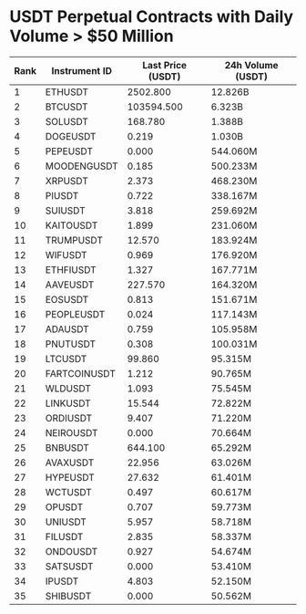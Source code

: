 # USDT Perpetual Contracts with Daily Volume > $50 Million

| Rank | Instrument ID | Last Price (USDT) | 24h Volume (USDT) |
|------|---------------|-------------------|-------------------|
| 1 | ETHUSDT | 2502.800 | 12.826B |
| 2 | BTCUSDT | 103594.500 | 6.323B |
| 3 | SOLUSDT | 168.780 | 1.388B |
| 4 | DOGEUSDT | 0.219 | 1.030B |
| 5 | PEPEUSDT | 0.000 | 544.060M |
| 6 | MOODENGUSDT | 0.185 | 500.233M |
| 7 | XRPUSDT | 2.373 | 468.230M |
| 8 | PIUSDT | 0.722 | 338.167M |
| 9 | SUIUSDT | 3.818 | 259.692M |
| 10 | KAITOUSDT | 1.899 | 231.060M |
| 11 | TRUMPUSDT | 12.570 | 183.924M |
| 12 | WIFUSDT | 0.969 | 176.920M |
| 13 | ETHFIUSDT | 1.327 | 167.771M |
| 14 | AAVEUSDT | 227.570 | 164.320M |
| 15 | EOSUSDT | 0.813 | 151.671M |
| 16 | PEOPLEUSDT | 0.024 | 117.143M |
| 17 | ADAUSDT | 0.759 | 105.958M |
| 18 | PNUTUSDT | 0.308 | 100.031M |
| 19 | LTCUSDT | 99.860 | 95.315M |
| 20 | FARTCOINUSDT | 1.212 | 90.765M |
| 21 | WLDUSDT | 1.093 | 75.545M |
| 22 | LINKUSDT | 15.544 | 72.822M |
| 23 | ORDIUSDT | 9.407 | 71.220M |
| 24 | NEIROUSDT | 0.000 | 70.664M |
| 25 | BNBUSDT | 644.100 | 65.292M |
| 26 | AVAXUSDT | 22.956 | 63.026M |
| 27 | HYPEUSDT | 27.632 | 61.401M |
| 28 | WCTUSDT | 0.497 | 60.617M |
| 29 | OPUSDT | 0.707 | 59.773M |
| 30 | UNIUSDT | 5.957 | 58.718M |
| 31 | FILUSDT | 2.835 | 58.337M |
| 32 | ONDOUSDT | 0.927 | 54.674M |
| 33 | SATSUSDT | 0.000 | 53.410M |
| 34 | IPUSDT | 4.803 | 52.150M |
| 35 | SHIBUSDT | 0.000 | 50.562M |

